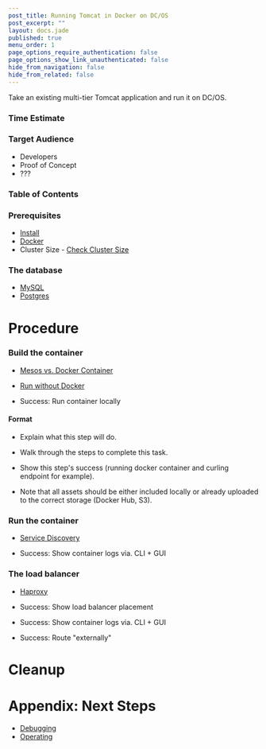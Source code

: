 ```yaml
---
post_title: Running Tomcat in Docker on DC/OS
post_excerpt: ""
layout: docs.jade
published: true
menu_order: 1
page_options_require_authentication: false
page_options_show_link_unauthenticated: false
hide_from_navigation: false
hide_from_related: false
---
```

Take an existing multi-tier Tomcat application and run it on DC/OS.

### Time Estimate

### Target Audience

- Developers
- Proof of Concept
- ???

### Table of Contents

### Prerequisites

- [Install](../install/README.md)
- [Docker](https://docker.com)
- Cluster Size - [Check Cluster Size](../getting-started/cluster-size)

### The database

- [MySQL](../database/mysql/README.md)
- [Postgres](../database/postgres/README.md)

# Procedure

### Build the container

- [Mesos vs. Docker Container](../internals/mesos-docker.md)
- [Run without Docker](../tomcat-mesos/README.md)

- Success: Run container locally

#### Format

- Explain what this step will do.
- Walk through the steps to complete this task.
- Show this step's success (running docker container and curling endpoint for example).

- Note that all assets should be either included locally or already uploaded to the correct storage (Docker Hub, S3).

### Run the container

- [Service Discovery](../internals/service-discovery.md)

- Success: Show container logs via. CLI + GUI

### The load balancer

- [Haproxy](../loadbalancer/haproxy/README.md)

- Success: Show load balancer placement
- Success: Show container logs via. CLI + GUI
- Success: Route "externally"

# Cleanup

# Appendix: Next Steps

- [Debugging](../debugging/README.md)
- [Operating](../operating/README.md)
